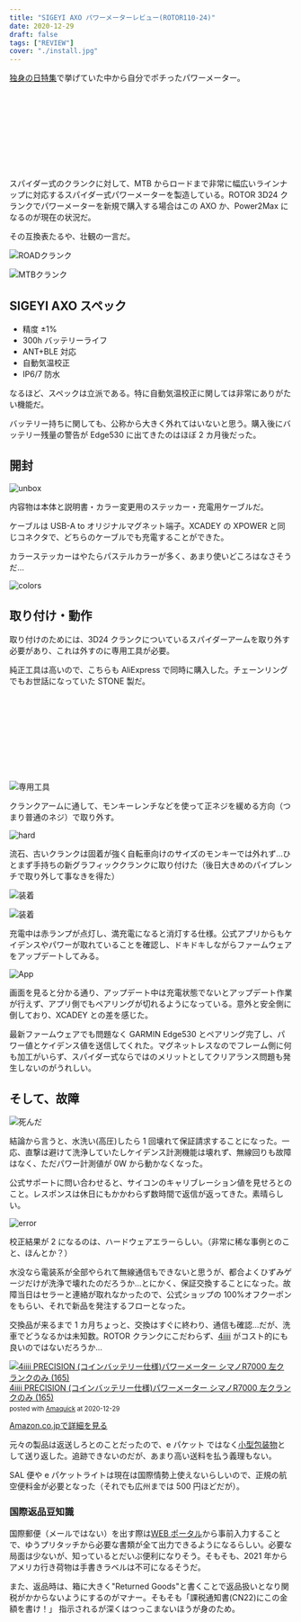 ```yaml
---
title: "SIGEYI AXO パワーメーターレビュー(ROTOR110-24)"
date: 2020-12-29
draft: false
tags: ["REVIEW"]
cover: "./install.jpg"
---
```


[独身の日特集](https://blog.gensobunya.net/post/2020/11/2020_singleday/)で挙げていた中から自分でポチったパワーメーター。

<div class="iframely-embed"><div class="iframely-responsive" style="height: 140px; padding-bottom: 0;"><a href="https://s.click.aliexpress.com/e/_9JzEFV" data-iframely-url="//cdn.iframe.ly/PIytzyr"></a></div></div>

スパイダー式のクランクに対して、MTB からロードまで非常に幅広いラインナップに対応するスパイダー式パワーメーターを製造している。ROTOR 3D24 クランクでパワーメーターを新規で購入する場合はこの AXO か、Power2Max になるのが現在の状況だ。

その互換表たるや、壮観の一言だ。

![ROADクランク](./compatibility_r.webp)

![MTBクランク](./compatibility_m.webp)

## SIGEYI AXO スペック

- 精度 ±1%
- 300h バッテリーライフ
- ANT+BLE 対応
- 自動気温校正
- IP6/7 防水

なるほど、スペックは立派である。特に自動気温校正に関しては非常にありがたい機能だ。

バッテリー持ちに関しても、公称から大きく外れてはいないと思う。購入後にバッテリー残量の警告が Edge530 に出てきたのはほぼ 2 カ月後だった。

## 開封

![unbox](./unbox.jpg)

内容物は本体と説明書・カラー変更用のステッカー・充電用ケーブルだ。

ケーブルは USB-A to オリジナルマグネット端子。XCADEY の XPOWER と同じコネクタで、どちらのケーブルでも充電することができた。

カラーステッカーはやたらパステルカラーが多く、あまり使いどころはなさそうだ…

![colors](./sticker.jpg)

## 取り付け・動作

取り付けのためには、3D24 クランクについているスパイダーアームを取り外す必要があり、これは外すのに専用工具が必要。

純正工具は高いので、こちらも AliExpress で同時に購入した。チェーンリングでもお世話になっていた STONE 製だ。

<div class="iframely-embed"><div class="iframely-responsive" style="height: 140px; padding-bottom: 0;"><a href="https://www.aliexpress.com/item/4000393507091.html" data-iframely-url="//cdn.iframe.ly/7iWKPKj"></a></div></div>

![専用工具](./stone_remover.jpg)

クランクアームに通して、モンキーレンチなどを使って正ネジを緩める方向（つまり普通のネジ）で取り外す。

![hard](./power_remove.jpg)

流石、古いクランクは固着が強く自転車向けのサイズのモンキーでは外れず…ひとまず手持ちの新グラフィッククランクに取り付けた（後日大きめのパイプレンチで取り外して事なきを得た）

![装着](./install.jpg)

![装着](./install_cmplt.jpg)

充電中は赤ランプが点灯し、満充電になると消灯する仕様。公式アプリからもケイデンスやパワーが取れていることを確認し、ドキドキしながらファームウェアをアップデートしてみる。

![App](./update.png)

画面を見ると分かる通り、アップデート中は充電状態でないとアップデート作業が行えず、アプリ側でもペアリングが切れるようになっている。意外と安全側に倒しており、XCADEY との差を感じた。

最新ファームウェアでも問題なく GARMIN Edge530 とペアリング完了し、パワー値とケイデンス値を送信してくれた。マグネットレスなのでフレーム側に何も加工がいらず、スパイダー式ならではのメリットとしてクリアランス問題も発生しないのがうれしい。

## そして、故障

![死んだ](./dead.png)

結論から言うと、水洗い(高圧)したら 1 回壊れて保証請求することになった。一応、直撃は避けて洗浄していたしケイデンス計測機能は壊れず、無線回りも故障はなく、ただパワー計測値が 0W から動かなくなった。

公式サポートに問い合わせると、サイコンのキャリブレーション値を見せろとのこと。レスポンスは休日にもかかわらず数時間で返信が返ってきた。素晴らしい。

![error](./error_code.jpg)

校正結果が 2 になるのは、ハードウェアエラーらしい。（非常に稀な事例とのこと、ほんとか？）

水没なら電装系が全部やられて無線通信もできないと思うが、都合よくひずみゲージだけが洗浄で壊れたのだろうか…とにかく、保証交換することになった。故障当日はセラーと連絡が取れなかったので、公式ショップの 100%オフクーポンをもらい、それで新品を発注するフローとなった。

交換品が来るまで 1 カ月ちょっと、交換はすぐに終わり、通信も確認…だが、洗車でどうなるかは未知数。ROTOR クランクにこだわらず、[4iiii](https://amzn.to/3pxgjo2) がコスト的にも良いのではないだろうか…

<div class="amachazl-box" style="margin-bottom:0px;"><div class="amachazl-image" style="float:left;margin:0px 12px 1px 0px;"><a href="https://www.amazon.co.jp/dp/B07ZMF12T9/?tag=gensobunya-22" name="amazonlink" rel="nofollow" target="_blank"><img src="https://m.media-amazon.com/images/I/31pKVcWbu4L._SL200_.jpg" alt="4iiii PRECISION (コインバッテリー仕様)パワーメーター シマノR7000 左クランクのみ (165)" style="border: none;" /></a></div><div class="amachazl-info" style="line-height:120%; margin-bottom: 10px"><div class="amachazl-name" style="margin-bottom:10px;line-height:120%"><a href="https://www.amazon.co.jp/dp/B07ZMF12T9/?tag=gensobunya-22" name="amachazllink" rel="nofollow" target="_blank">4iiii PRECISION (コインバッテリー仕様)パワーメーター シマノR7000 左クランクのみ (165)</a><div class="amachazl-powered-date" style="font-size:80%;margin-top:5px;line-height:120%">posted with <a href="https://creazy.net/amazon_quick_affiliate/" title="4iiii PRECISION (コインバッテリー仕様)パワーメーター シマノR7000 左クランクのみ (165)" rel="nofollow" target="_blank">Amaquick</a> at 2020-12-29</div></div><div class="amachazl-sub-info" style="float: left;"><div class="amachazl-link" style="margin-top: 5px"><a href="https://www.amazon.co.jp/dp/B07ZMF12T9/?tag=gensobunya-22" name="amachazllink" rel="nofollow" target="_blank">Amazon.co.jpで詳細を見る</a></div></div></div><div class="amachazl-footer" style="clear: left"></div></div>

元々の製品は返送しろとのことだったので、e パケット ではなく[小型包装物](https://www.post.japanpost.jp/int/service/small_packing.html)として送り返した。追跡できないのだが、あまり高い送料を払う義理もない。

SAL 便や e パケットライトは現在は国際情勢上使えないらしいので、正規の航空便料金が必要となった（それでも広州までは 500 円ほどだが）。

### 国際返品豆知識

国際郵便（メールではない）を出す際は[WEB ポータル](https://www.int-mypage.post.japanpost.jp/mypage/M010000.do)から事前入力することで、ゆうプリタッチから必要な書類が全て出力できるようになるらしい。必要な局面は少ないが、知っているとだいぶ便利になりそう。そもそも、2021 年からアメリカ行き荷物は手書きラベルは不可になるそうだ。

また、返品時は、箱に大きく"Returned Goods"と書くことで返品扱いとなり関税がかからないようにするのがマナー。そもそも「課税通知書(CN22)にこの金額を書け！」
指示されるが深くはつっこまないほうが身のため。

